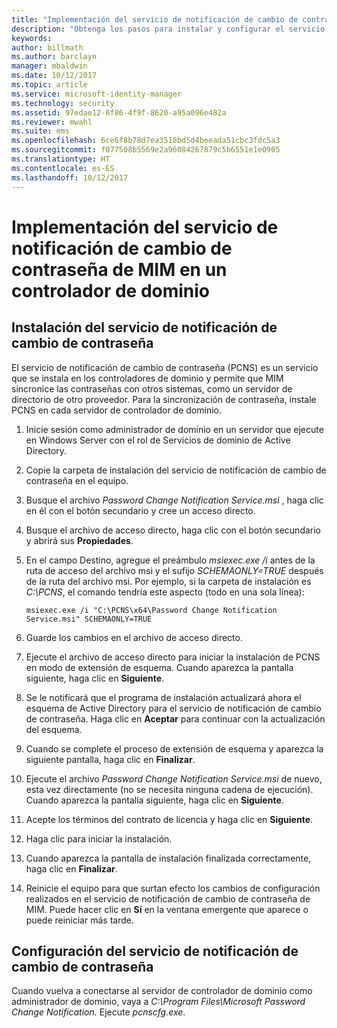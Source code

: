 ```yaml
---
title: "Implementación del servicio de notificación de cambio de contraseña | Microsoft Docs"
description: "Obtenga los pasos para instalar y configurar el servicio de notificación de cambio de contraseña de MIM en el controlador de dominio."
keywords: 
author: billmath
ms.author: barclayn
manager: mbaldwin
ms.date: 10/12/2017
ms.topic: article
ms.service: microsoft-identity-manager
ms.technology: security
ms.assetid: 97edae12-6f86-4f9f-8620-a95a096e482a
ms.reviewer: mwahl
ms.suite: ems
ms.openlocfilehash: 6ce6f8b78d7ea3518bd5d4beeada51cbc3fdc5a3
ms.sourcegitcommit: f077508b5569e2a96084267879c5b6551e1e0905
ms.translationtype: HT
ms.contentlocale: es-ES
ms.lasthandoff: 10/12/2017
---
```

# <a name="deploy-the-mim-password-change-notification-service-on-a-domain-controller"></a>Implementación del servicio de notificación de cambio de contraseña de MIM en un controlador de dominio

## <a name="install-the-password-change-notification-service"></a>Instalación del servicio de notificación de cambio de contraseña
El servicio de notificación de cambio de contraseña (PCNS) es un servicio que se instala en los controladores de dominio y permite que MIM sincronice las contraseñas con otros sistemas, como un servidor de directorio de otro proveedor. Para la sincronización de contraseña, instale PCNS en cada servidor de controlador de dominio.

1.  Inicie sesión como administrador de dominio en un servidor que ejecute en Windows Server con el rol de Servicios de dominio de Active Directory.

2.  Copie la carpeta de instalación del servicio de notificación de cambio de contraseña en el equipo.

3.  Busque el archivo *Password Change Notification Service.msi* , haga clic en él con el botón secundario y cree un acceso directo.

4.  Busque el archivo de acceso directo, haga clic con el botón secundario y abrirá sus **Propiedades**.

5.  En el campo Destino, agregue el preámbulo *msiexec.exe /i* antes de la ruta de acceso del archivo msi y el sufijo *SCHEMAONLY=TRUE* después de la ruta del archivo msi. Por ejemplo, si la carpeta de instalación es *C:\PCNS*, el comando tendría este aspecto (todo en una sola línea):

    ```
    msiexec.exe /i "C:\PCNS\x64\Password Change Notification Service.msi" SCHEMAONLY=TRUE
    ```

6.  Guarde los cambios en el archivo de acceso directo.

7.  Ejecute el archivo de acceso directo para iniciar la instalación de PCNS en modo de extensión de esquema. Cuando aparezca la pantalla siguiente, haga clic en **Siguiente**.

8.  Se le notificará que el programa de instalación actualizará ahora el esquema de Active Directory para el servicio de notificación de cambio de contraseña. Haga clic en **Aceptar** para continuar con la actualización del esquema.

9. Cuando se complete el proceso de extensión de esquema y aparezca la siguiente pantalla, haga clic en **Finalizar**.

10. Ejecute el archivo *Password Change Notification Service.msi* de nuevo, esta vez directamente (no se necesita ninguna cadena de ejecución).  Cuando aparezca la pantalla siguiente, haga clic en **Siguiente**.

11. Acepte los términos del contrato de licencia y haga clic en **Siguiente**.

12. Haga clic para iniciar la instalación.

13. Cuando aparezca la pantalla de instalación finalizada correctamente, haga clic en **Finalizar**.

14. Reinicie el equipo para que surtan efecto los cambios de configuración realizados en el servicio de notificación de cambio de contraseña de MIM. Puede hacer clic en **Sí** en la ventana emergente que aparece o puede reiniciar más tarde.

## <a name="configuring-the-password-change-notification-service"></a>Configuración del servicio de notificación de cambio de contraseña
Cuando vuelva a conectarse al servidor de controlador de dominio como administrador de dominio, vaya a *C:\Program Files\Microsoft Password Change Notification.* Ejecute *pcnscfg.exe*.

